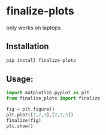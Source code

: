 # finalize-plots
only works on laptops

## Installation
```bash
pip install finalize-plots
```

## Usage:
```python
import matplotlib.pyplot as plt
from finalize_plots import finalize 

fig = plt.figure()
plt.plot([1,2,3],[2,3,5])
finalize(fig)
plt.show()
```
